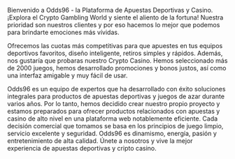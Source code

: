 Bienvenido a Odds96 - la Plataforma de Apuestas Deportivas y Casino. ¡Explora el Crypto Gambling World y siente el aliento de la fortuna! Nuestra prioridad son nuestros clientes y por eso hacemos lo mejor que podemos para brindarte emociones más vívidas.

Ofrecemos las cuotas más competitivas para que apuestes en tus equipos deportivos favoritos, diseño inteligente, retiros simples y rápidos. Además, nos gustaría que probaras nuestro Crypto Casino. Hemos seleccionado más de 2000 juegos, hemos desarrollado promociones y bonos justos, así como una interfaz amigable y muy fácil de usar.

Odds96 es un equipo de expertos que ha desarrollado con éxito soluciones integrales para productos de apuestas deportivas y juegos de azar durante varios años. Por lo tanto, hemos decidido crear nuestro propio proyecto y estamos preparados para ofrecer productos relacionados con apuestas y casino de alto nivel en una plataforma web notablemente eficiente. Cada decisión comercial que tomamos se basa en los principios de juego limpio, servicio excelente y seguridad. Odds96 es dinamismo, energía, pasión y entretenimiento de alta calidad. Únete a nosotros y vive la mejor experiencia de apuestas deportivas y cripto casino.
<!--stackedit_data:
eyJoaXN0b3J5IjpbLTExNjM2MTM2MjVdfQ==
-->